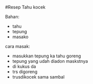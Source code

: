 #Resep Tahu kocek 
 
 
Bahan:
- tahu
- tepung 
- masako
 
cara masak:
- masukkan tepung ka tahu goreng
- tepung yang udah diadon maskstnya
- di kukus da
- trs digoreng
- trusdikocek sama sambal
